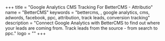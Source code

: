 +++
title = "Google Analytics CMS Tracking For BetterCMS - Attributio"
name = "BetterCMS"
keywords = "bettercms, , google analytics, cms, adwords, facebook, ppc, attribution, track leads, conversion tracking"
description = "Connect Google Analytics with BetterCMS to find out where your leads are coming from. Track leads from the source - from search to ppc."
logo = ""
+++
